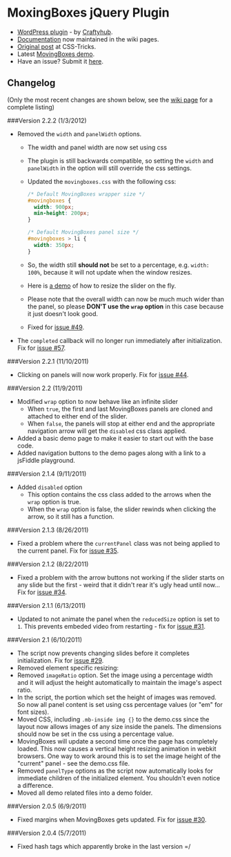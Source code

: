 # MoxingBoxes jQuery Plugin

* [WordPress plugin](http://wordpress.org/extend/plugins/movingboxes-wp/) - by [Craftyhub](https://github.com/craftyhub).
* [Documentation](https://github.com/chriscoyier/MovingBoxes/wiki) now maintained in the wiki pages.
* [Original post](http://css-tricks.com/moving-boxes/) at CSS-Tricks.
* Latest [MovingBoxes demo](http://chriscoyier.github.com/MovingBoxes).
* Have an issue? Submit it [here](https://github.com/chriscoyier/MovingBoxes/issues).

## Changelog

(Only the most recent changes are shown below, see the [wiki page](https://github.com/chriscoyier/MovingBoxes/wiki/Change-Log) for a complete listing)

###Version 2.2.2 (1/3/2012)

* Removed the `width` and `panelWidth` options.
  * The width and panel width are now set using css
  * The plugin is still backwards compatible, so setting the `width` and `panelWidth` in the option will still override the css settings.
  * Updated the `movingboxes.css` with the following css:

    ```css
    /* Default MovingBoxes wrapper size */
    #movingboxes {
      width: 900px;
      min-height: 200px;
    }

    /* Default MovingBoxes panel size */
    #movingboxes > li {
      width: 350px;
    }
    ```

  * So, the width still **should not** be set to a percentage, e.g. `width: 100%`, because it will not update when the window resizes.
  * Here is [a demo](http://jsfiddle.net/Mottie/jMXx3/1/) of how to resize the slider on the fly.
  * Please note that the overall width can now be much much wider than the panel, so please **DON'T use the `wrap` option** in this case because it just doesn't look good.
  * Fixed for [issue #49](https://github.com/chriscoyier/MovingBoxes/issues/49).
* The `completed` callback will no longer run immediately after initialization. Fix for [issue #57](https://github.com/chriscoyier/MovingBoxes/issues/57).

###Version 2.2.1 (11/10/2011)
* Clicking on panels will now work properly. Fix for [issue #44](https://github.com/chriscoyier/MovingBoxes/issues/44).

###Version 2.2 (11/9/2011)
* Modified `wrap` option to now behave like an infinite slider
  * When `true`, the first and last MovingBoxes panels are cloned and attached to either end of the slider.
  * When `false`, the panels will stop at either end and the appropriate navigation arrow will get the `disabled` css class applied.
* Added a basic demo page to make it easier to start out with the base code.
* Added navigation buttons to the demo pages along with a link to a jsFiddle playground.

###Version 2.1.4 (9/11/2011)
* Added `disabled` option
  * This option contains the css class added to the arrows when the `wrap` option is true.
  * When the `wrap` option is false, the slider rewinds when clicking the arrow, so it still has a function.

###Version 2.1.3 (8/26/2011)
* Fixed a problem where the `currentPanel` class was not being applied to the current panel. Fix for [issue #35](https://github.com/chriscoyier/MovingBoxes/issues/35).

###Version 2.1.2 (8/22/2011)
* Fixed a problem with the arrow buttons not working if the slider starts on any slide but the first - weird that it didn't rear it's ugly head until now... Fix for [issue #34](https://github.com/chriscoyier/MovingBoxes/issues/34).

###Version 2.1.1 (6/13/2011)
* Updated to not animate the panel when the `reducedSize` option is set to `1`. This prevents embeded video from restarting - fix for [issue #31](https://github.com/chriscoyier/MovingBoxes/issues/31).

###Version 2.1 (6/10/2011)
* The script now prevents changing slides before it completes initialization. Fix for [issue #29](https://github.com/chriscoyier/MovingBoxes/issues/29).
* Removed element specific resizing:
 * Removed `imageRatio` option. Set the image using a percentage width and it will adjust the height automatically to maintain the image's aspect ratio.
 * In the script, the portion which set the height of images was removed. So now all panel content is set using css percentage values (or "em" for font sizes).
 * Moved CSS, including `.mb-inside img {}` to the demo.css since the layout now allows images of any size inside the panels. The dimensions should now be set in the css using a percentage value.
 * MovingBoxes will update a second time once the page has completely loaded. This now causes a vertical height resizing animation in webkit browsers. One way to work around this is to set the image height of the "current" panel - see the demo.css file.
* Removed `panelType` options as the script now automatically looks for immediate children of the initialized element. You shouldn't even notice a difference.
* Moved all demo related files into a demo folder.

###Version 2.0.5 (6/9/2011)
* Fixed margins when MovingBoxes gets updated. Fix for [issue #30](https://github.com/chriscoyier/MovingBoxes/issues/30).

###Version 2.0.4 (5/7/2011)
* Fixed hash tags which apparently broke in the last version =/
